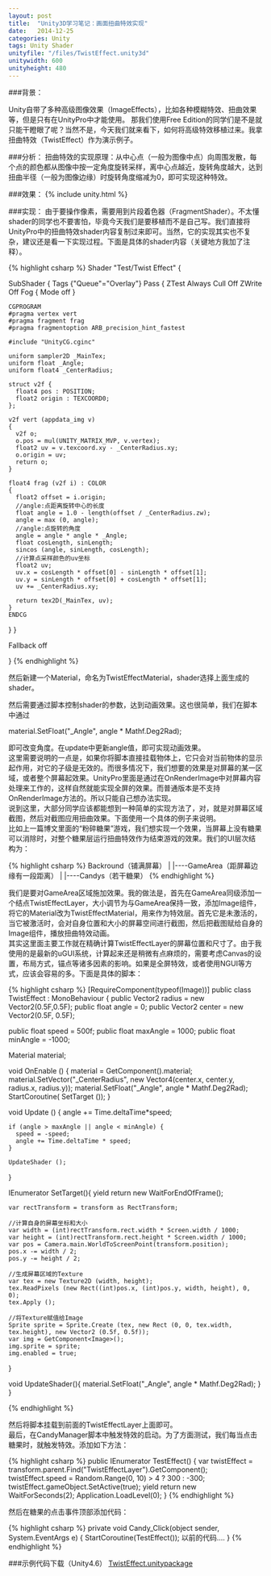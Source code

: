 ```yaml
---
layout: post
title:  "Unity3D学习笔记：画面扭曲特效实现"
date:   2014-12-25
categories: Unity
tags: Unity Shader
unityfile: "/files/TwistEffect.unity3d"
unitywidth: 600
unityheight: 480
---
```


###背景：

<!-- begin_summary -->

Unity自带了多种高级图像效果（ImageEffects），比如各种模糊特效、扭曲效果等，但是只有在UnityPro中才能使用。
那我们使用Free Edition的同学们是不是就只能干瞪眼了呢？当然不是，今天我们就来看下，如何将高级特效移植过来。我拿扭曲特效（TwistEffect）作为演示例子。

<!-- end_summary -->

###分析：
扭曲特效的实现原理：从中心点（一般为图像中点）向周围发散，每个点的颜色都从图像中按一定角度旋转采样，离中心点越近，旋转角度越大，达到扭曲半径（一般为图像边缘）时旋转角度缩减为0，即可实现这种特效。<br>

###效果：
{% include unity.html %}

###实现：
由于要操作像素，需要用到片段着色器（FragmentShader）。不太懂shader的同学也不要害怕，毕竟今天我们是要移植而不是自己写。我们直接将UnityPro中的扭曲特效shader内容复制过来即可。当然，它的实现其实也不复杂，建议还是看一下实现过程。下面是具体的shader内容（关键地方我加了注释）。<br>

{% highlight csharp %}
Shader "Test/Twist Effect" {

SubShader
{
  Tags  {"Queue"="Overlay"}
  Pass
  {
    ZTest Always Cull Off ZWrite Off
    Fog { Mode off }

    CGPROGRAM
    #pragma vertex vert
    #pragma fragment frag
    #pragma fragmentoption ARB_precision_hint_fastest 

    #include "UnityCG.cginc"

    uniform sampler2D _MainTex;
    uniform float _Angle;
    uniform float4 _CenterRadius;

    struct v2f {
      float4 pos : POSITION;
      float2 origin : TEXCOORD0;
    };

    v2f vert (appdata_img v)
    {
      v2f o;
      o.pos = mul(UNITY_MATRIX_MVP, v.vertex);
      float2 uv = v.texcoord.xy - _CenterRadius.xy;
      o.origin = uv; 
      return o;
    }

    float4 frag (v2f i) : COLOR
    {
      float2 offset = i.origin;
      //angle:点距离旋转中心的长度
      float angle = 1.0 - length(offset / _CenterRadius.zw);
      angle = max (0, angle);
      //angle:点旋转的角度
      angle = angle * angle * _Angle;
      float cosLength, sinLength;
      sincos (angle, sinLength, cosLength);
      //计算点采样颜色的uv坐标
      float2 uv;
      uv.x = cosLength * offset[0] - sinLength * offset[1];
      uv.y = sinLength * offset[0] + cosLength * offset[1];
      uv += _CenterRadius.xy;
  
      return tex2D(_MainTex, uv);
    }
    ENDCG

  }
}

Fallback off

}
{% endhighlight %}

然后新建一个Material，命名为TwistEffectMaterial，shader选择上面生成的shader。<br>

然后需要通过脚本控制shader的参数，达到动画效果。这也很简单，我们在脚本中通过
  
  material.SetFloat("_Angle", angle * Mathf.Deg2Rad);

即可改变角度。在update中更新angle值，即可实现动画效果。<br>
这里需要说明的一点是，如果你将脚本直接挂载物体上，它只会对当前物体的显示起作用，对它的子级是无效的。而很多情况下，我们想要的效果是对屏幕的某一区域，或者整个屏幕起效果。UnityPro里面是通过在OnRenderImage中对屏幕内容处理来工作的，这样自然就能实现全屏的效果。而普通版本是不支持OnRenderImage方法的。所以只能自己想办法实现。<br>
说到这里，大部分同学应该都能想到一种简单的实现方法了，对，就是对屏幕区域截图，然后对截图应用扭曲效果。下面使用一个具体的例子来说明。<br>
比如上一篇博文里面的“粉碎糖果”游戏，我们想实现一个效果，当屏幕上没有糖果可以消除时，对整个糖果层运行扭曲特效作为结束游戏的效果。我们的UI层次结构为：
  
{% highlight csharp %}
Backround（铺满屏幕）
|
|----GameArea（距屏幕边缘有一段距离）
      |
      |----Candys（若干糖果）
{% endhighlight %}

我们是要对GameArea区域施加效果。我的做法是，首先在GameArea同级添加一个结点TwistEffectLayer，大小调节为与GameArea保持一致，添加Image组件，将它的Material改为TwistEffectMaterial，用来作为特效层。首先它是未激活的，当它被激活时，会对自身位置和大小的屏幕空间进行截图，然后把截图赋给自身的Image组件，播放扭曲特效动画。<br>
其实这里面主要工作就在精确计算TwistEffectLayer的屏幕位置和尺寸了。由于我使用的是最新的uGUI系统，计算起来还是稍微有点麻烦的，需要考虑Canvas的设置，布局方式，锚点等诸多因素的影响。如果是全屏特效，或者使用NGUI等方式，应该会容易的多。下面是具体的脚本：


{% highlight csharp %}
[RequireComponent(typeof(Image))]
public class TwistEffect : MonoBehaviour {
  public Vector2  radius = new Vector2(0.5F,0.5F);
  public float    angle = 0;
  public Vector2  center = new Vector2(0.5F, 0.5F);

  public float speed = 500f;
  public float maxAngle = 1000;
  public float minAngle = -1000;

  Material material;

  void OnEnable () {
    material = GetComponent<Image>().material;
    material.SetVector("_CenterRadius", new Vector4(center.x, center.y, radius.x, radius.y));
    material.SetFloat("_Angle", angle * Mathf.Deg2Rad);
    StartCoroutine( SetTarget ());
  }
  
  void Update () {
    angle += Time.deltaTime*speed;

    if (angle > maxAngle || angle < minAngle) {
      speed = -speed;
      angle += Time.deltaTime * speed;
    }
     
    UpdateShader ();
  }

  IEnumerator SetTarget(){
    yield return new WaitForEndOfFrame();

    var rectTransform = transform as RectTransform;

    //计算自身的屏幕坐标和大小
    var width = (int)rectTransform.rect.width * Screen.width / 1000;
    var height = (int)rectTransform.rect.height * Screen.width / 1000;
    var pos = Camera.main.WorldToScreenPoint(transform.position);
    pos.x -= width / 2;
    pos.y -= height / 2;

    //生成屏幕区域的Texture
    var tex = new Texture2D (width, height);
    tex.ReadPixels (new Rect((int)pos.x, (int)pos.y, width, height), 0, 0);
    tex.Apply ();

    //将Texture赋值给Image
    Sprite sprite = Sprite.Create (tex, new Rect (0, 0, tex.width, tex.height), new Vector2 (0.5f, 0.5f));
    var img = GetComponent<Image>();
    img.sprite = sprite;
    img.enabled = true;
  }
  
  void UpdateShader(){
    material.SetFloat("_Angle", angle * Mathf.Deg2Rad);
  }
}

{% endhighlight %}

然后将脚本挂载到前面的TwistEffectLayer上面即可。<br>
最后，在CandyManager脚本中触发特效的启动。为了方面测试，我们每当点击糖果时，就触发特效。添加如下方法：

{% highlight csharp %}
public IEnumerator TestEffect()
{
    var twistEffect = transform.parent.Find("TwistEffectLayer").GetComponent<TwistEffect>();
    twistEffect.speed = Random.Range(0, 10) > 4 ? 300 : -300;
    twistEffect.gameObject.SetActive(true);
    yield return new WaitForSeconds(2);
    Application.LoadLevel(0);
}
{% endhighlight %}

然后在糖果的点击事件顶部添加代码：

{% highlight csharp %}
private void Candy_Click(object sender, System.EventArgs e)
{
    StartCoroutine(TestEffect());
    以前的代码....
}
{% endhighlight %}



###示例代码下载（Unity4.6）
[TwistEffect.unitypackage](https://raw.githubusercontent.com/rugbbyli/rugbbyli.github.io/master/files/TwistEffect.unitypackage "TwistEffect.unitypackage")